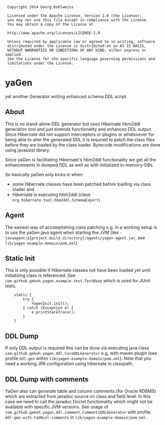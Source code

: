 ~~~~~~~~~~~~~~~~~~~~~~~~~~~~~~~~~~~~~~~~~~~~~~~~~~~~~~~~~~~~~~~~~~~~~~~~~
 Copyright 2014 Georg Kohlweiss

 Licensed under the Apache License, Version 2.0 (the License);
 you may not use this file except in compliance with the License.
 You may obtain a copy of the License at

 http://www.apache.org/licenses/LICENSE-2.0

 Unless required by applicable law or agreed to in writing, software
 distributed under the License is distributed on an AS IS BASIS,
 WITHOUT WARRANTIES OR CONDITIONS OF ANY KIND, either express or implied.
 See the License for the specific language governing permissions and
 limitations under the License.
~~~~~~~~~~~~~~~~~~~~~~~~~~~~~~~~~~~~~~~~~~~~~~~~~~~~~~~~~~~~~~~~~~~~~~~~~

# yaGen

yet another Generator writing enhanced schema DDL script

About
-
This is no stand-alone DDL generator but uses Hibernate hbm2ddl generation tool
and just extends functionality and enhances DDL output.
Since Hibernate did not support interceptors or plugins or whatsoever for being able to
alter the generated DDL it is required to patch the class files before they are
loaded by the class loader. Bytecode modifications are done using javassist library.

Since yaGen is facilitating Hibernate's hbm2ddl functionality we get all the enhancements 
in dumped DDL as well as with initialized in-memory-DBs. 

So basically yaGen only kicks in when 
* some Hibernate classes have been patched before loading via class loader and 
* Hibernate is executing hbm2ddl (class `org.hibernate.tool.hbm2ddl.SchemaExport`)

Agent
-
The easiest way of accomplishing class patching e.g. in a working setup is to use
the yaGen java agent when starting the JVM (like `-javaagent:${project.build.directory}/agents/yagen-agent.jar`, 
see `lib/yagen-example-domain/pom.xml`).

Static Init
-
This is only possible if Hibernate classes not have been loaded yet until initializing class
is referenced. See `com.github.gekoh.yagen.example.test.TestBase` which is used for JUnit tests.
~~~~~~~~~~~~~~~~~~~~~~~~~~~~~~~~~~~~~~~~~~~~~~~~~~~~~~~~~~~~~~~~~~~~~~~~~
    static {
        try {
            YagenInit.init();
        } catch (Exception e) {
            e.printStackTrace();
        }
    }
~~~~~~~~~~~~~~~~~~~~~~~~~~~~~~~~~~~~~~~~~~~~~~~~~~~~~~~~~~~~~~~~~~~~~~~~~

DDL Dump
-
If only DDL output is required this can be done via executing java class
`com.github.gekoh.yagen.ddl.CoreDDLGenerator`
e.g. with maven plugin (see profile `ddl-gen` within `lib/yagen-example-domain/pom.xml`).
Note that you need a working JPA configuration using hibernate in classpath.

DDL Dump with comments
-
YaGen also can generate table and column comments (for Oracle RDBMS) which are extracted
from javadoc source on class and field level. In this case we need to call the javadoc
Doclet functionality which might not be available with specific JVM versions.
See usage of `com.github.gekoh.yagen.ddl.comment.CommentsDDLGenerator` with profile
`ddl-gen-with-tabNcol-comments` in `lib/yagen-example-domain/pom.xml`.